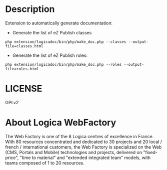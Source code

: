Description
===========
Extension to automatically generate documentation:

* Generate the list of eZ Publish classes
~~~
php extension/logicadoc/bin/php/make_doc.php --classes --output-file=classes.html
~~~

* Generate the list of eZ Publish roles:
~~~
php extension/logicadoc/bin/php/make_doc.php --roles --output-file=roles.html
~~~

LICENSE
=======
GPLv2

About Logica WebFactory
========================
The Web Factory is one of the 8 Logica centres of excellence in France.
With 80 resources concentrated and dedicated to 30 projects and 20 local / french / international customers, the Web Factory is specialized on the Web (CMS, Portals and Mobile) technologies and projects, delivered on "fixed-price", "time to material" and "extended integrated team" models, with teams composed of 1 to 20 resources.
